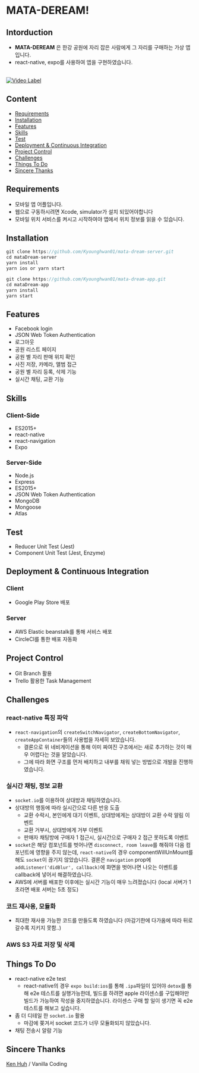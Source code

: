 # MATA-DEREAM!

## Intorduction

- **MATA-DEREAM** 은 한강 공원에 자리 잡은 사람에게 그 자리를 구매하는 가상 앱입니다.
- react-native, expo를 사용하여 앱을 구현하였습니다.

<br>[![Video Label](http://img.youtube.com/vi/e6tEy4qXAHI/0.jpg)](https://www.youtube.com/watch?v=e6tEy4qXAHI) 

## Content

- [Requirements](#Requirements)
- [Installation](#Installation)
- [Features](#Features)
- [Skills](#Skills)
- [Test](#Test)
- [Deployment & Continuous Integration](#Deployment-&-Continuous-Integration)
- [Project Control](#Project-Control)
- [Challenges](#Challenges)
- [Things To Do](#Things-To-Do)
- [Sincere Thanks](#Sincere-Thanks)

## Requirements

- 모바일 앱 어플입니다.
- 웹으로 구동하시려면 Xcode, simulator가 설치 되있어야합니다
- 모바일 위치 서비스를 켜시고 시작하여야 앱에서 위치 정보를 읽을 수 있습니다.

## Installation

```javascript
git clone https://github.com/Kyounghwan01/mata-dream-server.git
cd mataDream-server
yarn install
yarn ios or yarn start

git clone https://github.com/Kyounghwan01/mata-dream-app.git
cd mataDream-app
yarn install
yarn start

```

## Features

- Facebook login
- JSON Web Token Authentication
- 로그아웃
- 공원 리스트 페이지
- 공원 별 자리 판매 위치 확인
- 사진 저장, 카메라, 앨범 접근
- 공원 별 자리 등록, 삭제 기능
- 실시간 채팅, 교환 기능

## Skills

### Client-Side

- ES2015+
- react-native
- react-navigation
- Expo

### Server-Side

- Node.js
- Express
- ES2015+
- JSON Web Token Authentication
- MongoDB
- Mongoose
- Atlas

## Test

- Reducer Unit Test (Jest)
- Component Unit Test (Jest, Enzyme)

## Deployment & Continuous Integration

### Client

- Google Play Store 배포

### Server

- AWS Elastic beanstalk를 통해 서비스 배포
- CircleCI를 통한 배포 자동화

## Project Control

- Git Branch 활용
- Trello 활용한 Task Management

## Challenges

### react-native 특징 파악

- `react-navigation`의 `createSwitchNavigator`, `createBottomNavigator`, `createAppContainer`들의 사용법을 자세히 보았습니다.
  - 결론으로 위 네비게이션을 통해 이미 짜여진 구조에서는 새로 추가하는 것이 매우 어렵다는 것을 알았습니다.
  - 그에 따라 화면 구조를 먼저 배치하고 내부를 채워 넣는 방법으로 개발을 진행하였습니다.

### 실시간 채팅, 정보 교환

- `socket.io`를 이용하여 상대방과 채팅하였습니다.
- 상대방의 행동에 따라 실시간으로 다른 반응 도출
  - 교환 수락시, 본인에게 대기 이벤트, 상대방에게는 상대방이 교환 수락 알림 이벤트
  - 교환 거부시, 상대방에게 거부 이벤트
  - 판매자 채팅방에 구매자 1 접근시, 실시간으로 구매자 2 접근 못하도록 이벤트
- `socket`은 해당 컴포넌트를 벗어나면 `disconnect, room leave`를 해줘야 다음 컴포넌트에 영향을 주지 않는데, `react-native`의 경우 componentWillUnMount를 해도 `socket`이 끊기지 않았습니다. 결론은 `navigation` prop에 `addListener('didBlur', callback)`에 화면을 벗어나면 나오는 이벤트를 callback에 넣어서 해결하였습니다.
- AWS에 서버를 배포한 이후에는 실시간 기능이 매우 느려졌습니다 (local 서버가 1초라면 배포 서버는 5초 정도)

### 코드 재사용, 모듈화

- 최대한 재사용 가능한 코드를 만들도록 하였습니다 (마감기한에 다가옴에 따라 뒤로 갈수록 지키지 못함..)

### AWS S3 자료 저장 및 삭제


## Things To Do

- react-native e2e test
  - react-native의 경우 `expo build:ios`를 통해 `.ipa`파일이 있어야 `detox`를 통해 e2e 테스트를 실행가능한데, 빌드를 하려면 apple 라이센스를 구입해야만 빌드가 가능하여 작성을 중지하였습니다. 라이센스 구매 할 일이 생기면 꼭 e2e테스트를 해보고 싶습니다.
- 좀 더 디테일 한 `socket.io` 활용
  - 마감에 쫒겨서 socket 코드가 너무 모듈화되지 않았습니다.
- 채팅 전송시 알람 기능

## Sincere Thanks

[Ken Huh](https://github.com/Ken123777) / Vanilla Coding
